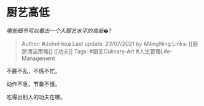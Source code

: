 # 厨艺高低
*哪些细节可以看出一个人厨艺水平的高低�?*

> Author: #JohnHexa
Last update: *23/07/2021* by ANingNing
Links: [[厨房清洁策略]] [[功夫]] 
Tags: #厨艺Culinary-Art #人生管理Life-Management 


 
不脏不乱，不慌不忙。

动作不急，节奏不慢。

吃得出别人的功夫在哪。



